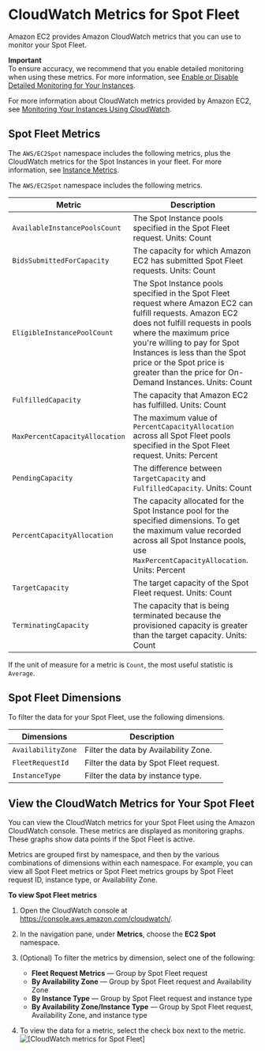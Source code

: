 # CloudWatch Metrics for Spot Fleet<a name="spot-fleet-cloudwatch-metrics"></a>

Amazon EC2 provides Amazon CloudWatch metrics that you can use to monitor your Spot Fleet\.

**Important**  
To ensure accuracy, we recommend that you enable detailed monitoring when using these metrics\. For more information, see [Enable or Disable Detailed Monitoring for Your Instances](using-cloudwatch-new.md)\.

For more information about CloudWatch metrics provided by Amazon EC2, see [Monitoring Your Instances Using CloudWatch](using-cloudwatch.md)\.

## Spot Fleet Metrics<a name="spot-fleet-metrics"></a>

The `AWS/EC2Spot` namespace includes the following metrics, plus the CloudWatch metrics for the Spot Instances in your fleet\. For more information, see [Instance Metrics](viewing_metrics_with_cloudwatch.md#ec2-cloudwatch-metrics)\.

The `AWS/EC2Spot` namespace includes the following metrics\.


| Metric | Description | 
| --- | --- | 
| `AvailableInstancePoolsCount` |  The Spot Instance pools specified in the Spot Fleet request\. Units: Count  | 
| `BidsSubmittedForCapacity` |  The capacity for which Amazon EC2 has submitted Spot Fleet requests\. Units: Count  | 
| `EligibleInstancePoolCount` |  The Spot Instance pools specified in the Spot Fleet request where Amazon EC2 can fulfill requests\. Amazon EC2 does not fulfill requests in pools where the maximum price you're willing to pay for Spot Instances is less than the Spot price or the Spot price is greater than the price for On\-Demand Instances\. Units: Count  | 
| `FulfilledCapacity` |  The capacity that Amazon EC2 has fulfilled\. Units: Count  | 
| `MaxPercentCapacityAllocation` |  The maximum value of `PercentCapacityAllocation` across all Spot Fleet pools specified in the Spot Fleet request\. Units: Percent  | 
| `PendingCapacity` |  The difference between `TargetCapacity` and `FulfilledCapacity`\. Units: Count  | 
| `PercentCapacityAllocation` |  The capacity allocated for the Spot Instance pool for the specified dimensions\. To get the maximum value recorded across all Spot Instance pools, use `MaxPercentCapacityAllocation`\. Units: Percent  | 
| `TargetCapacity` |  The target capacity of the Spot Fleet request\. Units: Count  | 
| `TerminatingCapacity` |  The capacity that is being terminated because the provisioned capacity is greater than the target capacity\. Units: Count  | 

If the unit of measure for a metric is `Count`, the most useful statistic is `Average`\.

## Spot Fleet Dimensions<a name="spot-fleet-dimensions"></a>

To filter the data for your Spot Fleet, use the following dimensions\.


| Dimensions | Description | 
| --- | --- | 
| `AvailabilityZone` |  Filter the data by Availability Zone\.  | 
| `FleetRequestId` |  Filter the data by Spot Fleet request\.  | 
| `InstanceType` |  Filter the data by instance type\.  | 

## View the CloudWatch Metrics for Your Spot Fleet<a name="view-spot-metrics"></a>

You can view the CloudWatch metrics for your Spot Fleet using the Amazon CloudWatch console\. These metrics are displayed as monitoring graphs\. These graphs show data points if the Spot Fleet is active\.

Metrics are grouped first by namespace, and then by the various combinations of dimensions within each namespace\. For example, you can view all Spot Fleet metrics or Spot Fleet metrics groups by Spot Fleet request ID, instance type, or Availability Zone\.

**To view Spot Fleet metrics**

1. Open the CloudWatch console at [https://console\.aws\.amazon\.com/cloudwatch/](https://console.aws.amazon.com/cloudwatch/)\.

1. In the navigation pane, under **Metrics**, choose the **EC2 Spot** namespace\.

1. \(Optional\) To filter the metrics by dimension, select one of the following:
   + **Fleet Request Metrics** — Group by Spot Fleet request
   + **By Availability Zone** — Group by Spot Fleet request and Availability Zone
   + **By Instance Type** — Group by Spot Fleet request and instance type
   + **By Availability Zone/Instance Type** — Group by Spot Fleet request, Availability Zone, and instance type

1. To view the data for a metric, select the check box next to the metric\.  
![\[CloudWatch metrics for Spot Fleet\]](http://docs.aws.amazon.com/AWSEC2/latest/UserGuide/images/metric_spot_fleet.png)